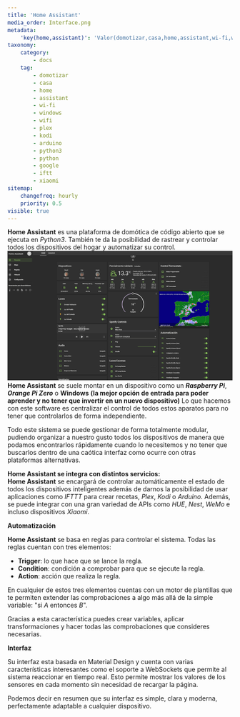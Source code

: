 ```yaml
---
title: 'Home Assistant'
media_order: Interface.png
metadata:
    'key(home,assistant)': 'Valor(domotizar,casa,home,assistant,wi-fi,windows,wifi,plex,kodi,arduino,python3,python,google,iftt,xiaomi)'
taxonomy:
    category:
        - docs
    tag:
        - domotizar
        - casa
        - home
        - assistant
        - wi-fi
        - windows
        - wifi
        - plex
        - kodi
        - arduino
        - python3
        - python
        - google
        - iftt
        - xiaomi
sitemap:
    changefreq: hourly
    priority: 0.5
visible: true
---
```


**Home Assistant** es una plataforma de domótica de código abierto que se ejecuta en _Python3_. También te da la posibilidad de rastrear y controlar todos los dispositivos del hogar y automatizar su control.
![](Interface.png)
**Home Assistant** se suele montar en un dispositivo como un **_Raspberry Pi_**, **_Orange Pi Zero_** o **Windows** **(la mejor opción de entrada para poder aprender y no tener que invertir en un nuevo dispositivo)**
Lo que hacemos con este software es centralizar el control de todos estos aparatos para no tener que controlarlos de forma independiente.

Todo este sistema se puede gestionar de forma totalmente modular, pudiendo organizar a nuestro gusto todos los dispositivos de manera que podamos encontrarlos rápidamente cuando lo necesitemos y no tener que buscarlos dentro de una caótica interfaz como ocurre con otras plataformas alternativas.



**Home Assistant se integra con distintos servicios:**<br/>
**Home Assistant** se encargará de controlar automáticamente el estado de todos los dispositivos inteligentes además de darnos la posibilidad de usar aplicaciones como _IFTTT_ para crear recetas, _Plex_, _Kodi_ o _Arduino_. Además, se puede integrar con una gran variedad de APIs como _HUE_, _Nest_, _WeMo_ e incluso dispositivos _Xiaomi_.

**Automatización**<br/>

**Home Assistant** se basa en reglas para controlar el sistema. Todas las reglas cuentan con tres elementos:

* **Trigger**: lo que hace que se lance la regla.
* **Condition**: condición a comprobar para que se ejecute la regla.
* **Action**: acción que realiza la regla.

En cualquier de estos tres elementos cuentas con un motor de plantillas que te permiten extender las comprobaciones a algo más allá de la simple variable: "si _A_ entonces _B_".

Gracias a esta característica puedes crear variables, aplicar transformaciones y hacer todas las comprobaciones que consideres necesarias.

**Interfaz**<br/>

Su interfaz esta basada en Material Design y cuenta con varias características interesantes como el soporte a WebSockets que permite al sistema reaccionar en tiempo real. Esto permite mostrar los valores de los sensores en cada momento sin necesidad de recargar la página.

Podemos decir en resumen que su interfaz es simple, clara y moderna, perfectamente adaptable a cualquier dispositivo.